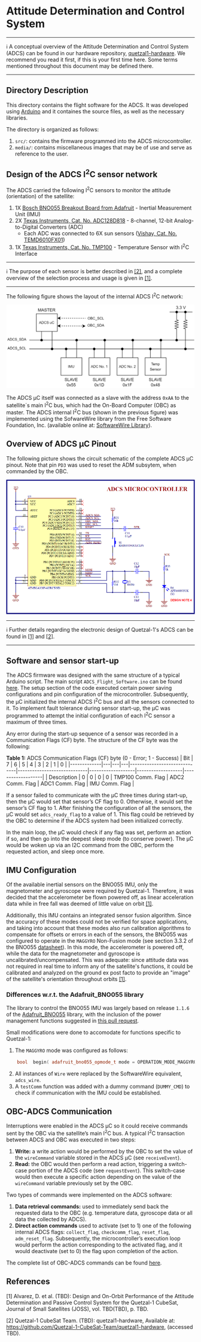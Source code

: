 # Attitude Determination and Control System

---
:information_source: A conceptual overview of the Attitude Determination and Control System (ADCS) can be found in our hardware repository, [quetzal1-hardware](https://github.com/Quetzal-1-CubeSat-Team/quetzal1-hardware/tree/master/ADCS). We recommend you read it first, if this is your first time here. Some terms mentioned throughout this document may be defined there.

---

## Directory Description

This directory contains the flight software for the ADCS. It was developed using [Arduino](https://www.arduino.cc/) and it containes the source files, as well as the necessary libraries.

The directory is organized as follows:

1. `src/`: contains the firmware programmed into the ADCS microcontroller.
3. `media/`: contains miscellaneous images that may be of use and serve as reference to the user.

## Design of the ADCS I<sup>2</sup>C sensor network

The ADCS carried the following I<sup>2</sup>C sensors to monitor the attitude (orientation) of the satellite:

1. 1X [Bosch BNO055 Breakout Board from Adafruit](https://learn.adafruit.com/adafruit-bno055-absolute-orientation-sensor) - Inertial Measurement Unit (IMU)
2. 2X [Texas Instruments, Cat. No. ADC128D818](https://www.ti.com/product/ADC128D818) - 8-channel, 12-bit Analog-to-Digital Converters (ADC)
    * Each ADC was connected to 6X sun sensors ([Vishay, Cat. No. TEMD6010FX01](https://www.vishay.com/en/product/81308/))
3. 1X [Texas Instruments, Cat. No. TMP100](https://www.ti.com/product/TMP100) - Temperature Sensor with I<sup>2</sup>C Interface

---
:information_source: The purpose of each sensor is better described in [[2]](#user-content-references), and a complete overview of the selection process and usage is given in [[1]](#user-content-references).

---

The following figure shows the layout of the internal ADCS I<sup>2</sup>C network:

![adcs-network](./media/adcs_network.png?raw=true "ADCS Sensor Network")

The ADCS &mu;C itself was connected as a slave with the address `0xAA` to the satellite´s main I<sup>2</sup>C bus, which had the On-Board Computer (OBC) as master. The ADCS internal I<sup>2</sup>C bus (shown in the previous figure) was implemented using the SofwareWire library from the Free Software Foundation, Inc. (available online at: [SoftwareWire Library](https://github.com/Testato/SoftwareWire)).

## Overview of ADCS &mu;C Pinout

The following picture shows the circuit schematic of the complete ADCS &mu;C pinout. Note that pin `PD3` was used to reset the ADM subsytem, when commanded by the OBC.

![adcs-pinout](./media/adcs_pinout.png?raw=true "ADCS Pinout")


---
:information_source: Further details regarding the electronic design of Quetzal-1's ADCS can be found in [[1]](#user-content-references) and [[2]](#user-content-references).

---

## Software and sensor start-up

The ADCS firmware was designed with the same structure of a typical Arduino script. The main script `ADCS_Flight_Software.ino` can be found [here](./src/ADCS_Flight_Software.ino). The setup section of the code executed certain power saving configurations and pin configuration of the microcontroller. Subsequently, the &mu;C initialized the internal ADCS I<sup>2</sup>C bus and all the sensors connected to it. To implement fault tolerance during sensor start-up, the µC was programmed to attempt the initial configuration of each I<sup>2</sup>C sensor a maximum of three times.

Any error during the start-up sequence of a sensor was recorded in a Communication Flags (CF) byte. The structure of the CF byte was the following:

__Table 1:__ ADCS Communication Flags (CF) byte (0 - Error; 1 - Success)
| Bit         | 7 | 6 | 5 | 4                            | 3                           | 2                 | 1                 | 0                 |
|-------------|---|---|---|------------------------------|-----------------------------|-------------------|-------------------|-------------------|
| Description | 0 | 0 | 0 | 0 | TMP100 Comm. Flag | ADC2 Comm. Flag | ADC1 Comm. Flag | IMU Comm. Flag |

If a sensor failed to communicate with the &mu;C three times during start-up, then the &mu;C would set that sensor’s CF flag to 0. Otherwise, it would set the sensor’s CF flag to 1. After finishing the configuration of all the sensors, the &mu;C would set `adcs_ready_flag` to a value of 1. This flag could be retrieved by the OBC to determine if the ADCS system had been initialized correctly.

In the main loop, the &mu;C would check if any flag was set, perform an action if so, and then go into the deepest sleep mode (to conserve power). The &mu;C would be woken up via an I2C command from the OBC, perform the requested action, and sleep once more.

## IMU Configuration

Of the available inertial sensors on the BNO055 IMU, only the magnetometer and gyroscope were required by Quetzal-1. Therefore, it was decided that the accelerometer be flown powered off, as linear acceleration data while in free fall was deemed of little value on orbit [[1]](#user-content-references). 

Additionally, this IMU contains an integrated sensor fusion algorithm. Since the accuracy of these modes could not be verified for space applications, and taking into account that these modes also run calibration algorithms to compensate for offsets or errors in each of the sensors, the BNO055 was configured to operate in the `MAGGYRO` Non-Fusion mode (see section 3.3.2 of the BNO055 [datasheet](https://cdn-shop.adafruit.com/datasheets/BST_BNO055_DS000_12.pdf)). In this mode, the accelerometer is powered off, while the data for the magnetometer and gyroscope is uncalibrated/uncompensated. This was adequate: since attitude data was not required in real time to inform any of the satellite's functions, it could be calibrated and analyzed on the ground ex post facto to provide an "image" of the satellite's orientation throughout orbits [[1]](#user-content-references).

### Differences w.r.t. the Adafruit_BNO055 library

The library to control the BNO055 IMU was largely based on release `1.1.6` of the [Adafruit_BNO055](https://github.com/adafruit/Adafruit_BNO055) library, with the inclusion of the power management functions suggested in [this pull request](https://github.com/adafruit/Adafruit_BNO055/pull/57).

Small modifications were done to accomodate for functions specific to Quetzal-1:

1. The `MAGGYRO` mode was configured as follows:

```c++
    bool  begin( adafruit_bno055_opmode_t mode = OPERATION_MODE_MAGGYRO );

```

2. All instances of `Wire` were replaced by the SoftwareWire equivalent, `adcs_wire`.
3. A `testComm` function was added with a dummy command (`DUMMY_CMD`) to check if communication with the IMU could be established.

## OBC-ADCS Communication

Interruptions were enabled in the ADCS &mu;C so it could receive commands sent by the OBC via the satellite’s main I<sup>2</sup>C bus. A typical I<sup>2</sup>C transaction between ADCS and OBC was executed in two steps: 

1. __Write:__  a write action would be performed by the OBC to set the value of the `wireCommand` variable stored in the ADCS &mu;C (see `receiveEvent`).
2. __Read:__ the OBC would then perform a read action, triggering a switch-case portion of the ADCS code (see `requestEvent`). This switch-case would then execute a specific action depending on the value of the `wireCommand` variable previously set by the OBC.

Two types of commands were implemented on the ADCS software: 

1. __Data retrieval commands:__ used to immediately send back the requested data to the OBC (e.g. temperature data, gyroscope data or all data the collected by ADCS). 
2. __Direct action commands__ used to activate (set to 1) one of the following internal ADCS flags: `collect_flag`, `checkcomm_flag`, `reset_flag`, `adm_reset_flag`. Subsequently, the microcontroller’s execution loop would perform the action corresponding to the activated flag, and it would deactivate (set to 0) the flag upon completion of the action.

The complete list of OBC-ADCS commands can be found [here](./src/lib/ADCS/ADCS.h).

## References

[1] Alvarez, D. et al. (TBD): Design and On-Orbit Performance of the Attitude Determination and Passive Control System for the Quetzal-1 CubeSat, Journal of Small Satellites (JOSS), vol. TBD(TBD), p. TBD.

[2] Quetzal-1 CubeSat Team. (TBD): quetzal1-hardware, Available at: https://github.com/Quetzal-1-CubeSat-Team/quetzal1-hardware, (accessed TBD).